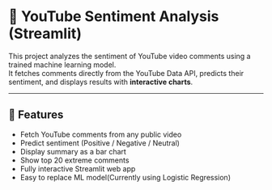 # 🎯 YouTube Sentiment Analysis (Streamlit)

This project analyzes the sentiment of YouTube video comments using a trained machine learning model.  
It fetches comments directly from the YouTube Data API, predicts their sentiment, and displays results with **interactive charts**.

---

## 📌 Features
- Fetch YouTube comments from any public video
- Predict sentiment (Positive / Negative / Neutral)
- Display summary as a bar chart
- Show top 20 extreme comments
- Fully interactive Streamlit web app
- Easy to replace ML model(Currently using Logistic Regression)

